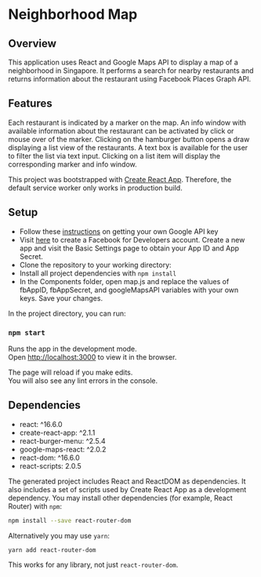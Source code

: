 # Neighborhood Map

## Overview

This application uses React and Google Maps API to display a map of a neighborhood in
Singapore. It performs a search for nearby restaurants and returns information
about the restaurant using Facebook Places Graph API.

## Features

Each restaurant is indicated by a marker on the map. An info window with
available information about the restaurant can be activated by click or mouse
over of the marker. Clicking on the hamburger button opens a draw displaying a
list view of the restaurants. A text box is available for the user to filter the
list via text input. Clicking on a list item will display the corresponding
marker and info window.

This project was bootstrapped with [Create React App](https://github.com/facebook/create-react-app).
Therefore, the default service worker only works in production build.

## Setup

* Follow these [instructions](https://developers.google.com/maps/documentation/javascript/get-api-key) on getting your own Google API key
* Visit [here](https://developers.facebook.com/) to create a Facebook for Developers account. Create a new
app and visit the Basic Settings page to obtain your App ID and App Secret.
* Clone the repository to your working directory:
* Install all project dependencies with `npm install`
* In the Components folder, open map.js and replace the values of fbAppID, fbAppSecret, and googleMapsAPI
variables with your own keys. Save your changes.

In the project directory, you can run:

### `npm start`

Runs the app in the development mode.<br>
Open [http://localhost:3000](http://localhost:3000) to view it in the browser.

The page will reload if you make edits.<br>
You will also see any lint errors in the console.

## Dependencies

* react: ^16.6.0
* create-react-app: ^2.1.1
* react-burger-menu: ^2.5.4
* google-maps-react: ^2.0.2
* react-dom: ^16.6.0
* react-scripts: 2.0.5

The generated project includes React and ReactDOM as dependencies. It also includes a set of scripts used by Create React App as a development dependency. You may install other dependencies (for example, React Router) with `npm`:

```sh
npm install --save react-router-dom
```

Alternatively you may use `yarn`:

```sh
yarn add react-router-dom
```

This works for any library, not just `react-router-dom`.
